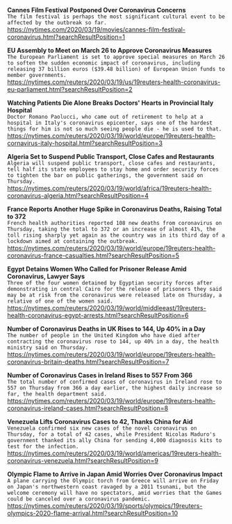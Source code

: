 **Cannes Film Festival Postponed Over Coronavirus Concerns**\
`The film festival is perhaps the most significant cultural event to be affected by the outbreak so far.`\
https://nytimes.com/2020/03/19/movies/cannes-film-festival-coronavirus.html?searchResultPosition=1

**EU Assembly to Meet on March 26 to Approve Coronavirus Measures**\
`The European Parliament is set to approve special measures on March 26 to soften the sudden economic impact of coronavirus, including releasing 37 billion euros ($39.48 billion) of European Union funds to member governments.`\
https://nytimes.com/reuters/2020/03/19/us/19reuters-health-coronavirus-eu-parliament.html?searchResultPosition=2

**Watching Patients Die Alone Breaks Doctors' Hearts in Provincial Italy Hospital**\
`Doctor Romano Paolucci, who came out of retirement to help at a hospital in Italy's coronavirus epicenter, says one of the hardest things for him is not so much seeing people die - he is used to that. `\
https://nytimes.com/reuters/2020/03/19/world/europe/19reuters-health-cornavirus-italy-hospital.html?searchResultPosition=3

**Algeria Set to Suspend Public Transport, Close Cafes and Restaurants**\
`Algeria will suspend public transport, close cafes and restaurants, tell half its state employees to stay home and order security forces to tighten the bar on public gatherings, the government said on Thursday. `\
https://nytimes.com/reuters/2020/03/19/world/africa/19reuters-health-coronavirus-algeria.html?searchResultPosition=4

**France Reports Another Huge Spike in Coronavirus Deaths, Raising Total to 372**\
`French health authorities reported 108 new deaths from coronavirus on Thursday, taking the total to 372 or an increase of almost 41%, the toll rising sharply yet again as the country was in its third day of a lockdown aimed at containing the outbreak.`\
https://nytimes.com/reuters/2020/03/19/world/europe/19reuters-health-coronavirus-france-casualties.html?searchResultPosition=5

**Egypt Detains Women Who Called for Prisoner Release Amid Coronavirus, Lawyer Says**\
`Three of the four women detained by Egyptian security forces after demonstrating in central Cairo for the release of prisoners they said may be at risk from the coronavirus were released late on Thursday, a relative of one of the women said.`\
https://nytimes.com/reuters/2020/03/19/world/middleeast/19reuters-health-coronavirus-egypt-arrests.html?searchResultPosition=6

**Number of Coronavirus Deaths in UK Rises to 144, Up 40% in a Day**\
`The number of people in the United Kingdom who have died after contracting the coronavirus rose to 144, up 40% in a day, the health ministry said on Thursday.`\
https://nytimes.com/reuters/2020/03/19/world/europe/19reuters-health-coronavirus-britain-deaths.html?searchResultPosition=7

**Number of Coronavirus Cases in Ireland Rises to 557 From 366**\
`The total number of confirmed cases of coronavirus in Ireland rose to 557 on Thursday from 366 a day earlier, the highest daily increase so far, the health department said.`\
https://nytimes.com/reuters/2020/03/19/world/europe/19reuters-health-coronavirus-ireland-cases.html?searchResultPosition=8

**Venezuela Lifts Coronavirus Cases to 42, Thanks China for Aid**\
`Venezuela confirmed six new cases of the novel coronavirus on Thursday, for a total of 42 cases, while President Nicolas Maduro's government thanked its ally China for sending 4,000 diagnosis kits to test for the infection.`\
https://nytimes.com/reuters/2020/03/19/world/americas/19reuters-health-coronavirus-venezuela.html?searchResultPosition=9

**Olympic Flame to Arrive in Japan Amid Worries Over Coronavirus Impact**\
`A plane carrying the Olympic torch from Greece will arrive on Friday on Japan's northwestern coast ravaged by a 2011 tsunami, but the welcome ceremony will have no spectators, amid worries that the Games could be canceled over a coronavirus pandemic.`\
https://nytimes.com/reuters/2020/03/19/sports/olympics/19reuters-olympics-2020-flame-arrival.html?searchResultPosition=10

